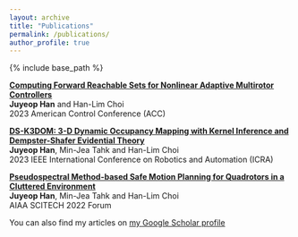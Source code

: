 ```yaml
---
layout: archive
title: "Publications"
permalink: /publications/
author_profile: true
---
```

{% include base_path %}

[**Computing Forward Reachable Sets for Nonlinear Adaptive Multirotor Controllers**](https://arxiv.org/abs/2209.07780)   
**Juyeop Han** and Han-Lim Choi   
2023 American Control Conference (ACC)



[**DS-K3DOM: 3-D Dynamic Occupancy Mapping with Kernel Inference and Dempster-Shafer Evidential Theory**](https://arxiv.org/abs/2209.07764)   
**Juyeop Han**, Min-Jea Tahk and Han-Lim Choi   
2023 IEEE International Conference on Robotics and Automation (ICRA)



[**Pseudospectral Method-based Safe Motion Planning for Quadrotors in a Cluttered Environment**](https://arc.aiaa.org/doi/abs/10.2514/6.2022-2545)   
**Juyeop Han**, Min-Jea Tahk and Han-Lim Choi   
 AIAA SCITECH 2022 Forum



You can also find my articles on [my Google Scholar profile](https://scholar.google.com/citations?user=5Ox5W38AAAAJ)
